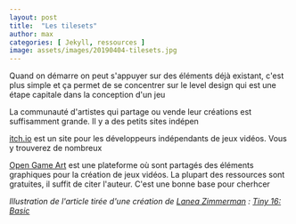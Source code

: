 ```yaml
---
layout: post
title:  "Les tilesets"
author: max
categories: [ Jekyll, ressources ]
image: assets/images/20190404-tilesets.jpg
---
```

Quand on démarre on peut s'appuyer sur des éléments déjà existant, c'est plus simple et ça permet de se concentrer sur le level design qui est une étape capitale dans la conception d'un jeu

La communauté d'artistes qui partage ou vende leur créations est suffisamment grande. Il y a des petits sites indépen

[itch.io](https://itch.io/) est un site pour les développeurs indépendants de jeux vidéos. Vous y trouverez de nombreux 

[Open Game Art](https://opengameart.org/art-search-advanced?keys=&field_art_type_tid%5B%5D=9&sort_by=count&sort_order=DESC) est une plateforme où sont partagés des éléments graphiques pour la création de jeux vidéos. La plupart des ressources sont gratuites, il suffit de citer l'auteur. C'est une bonne base pour cherhcer 

*Illustration de l'article tirée d'une création de [Lanea Zimmerman](https://opengameart.org/users/sharm) : [Tiny 16: Basic](https://opengameart.org/content/tiny-16-basic)*
<!--stackedit_data:
eyJoaXN0b3J5IjpbLTEwODk3NzAxMjksMjAyMDI0MzkzNiwtNj
U1NDQxOTIwLDE3NDYzMjg0MTEsMTc2NjYwNDM2OCwyMTQ1NDYz
NTMxXX0=
-->
